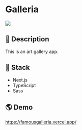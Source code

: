 # Galleria

![](https://i.imgur.com/xiQ82PF.png)

## 📝 Description

This is an art gallery app.

## 🥞 Stack

- Next.js
- TypeScript
- Sass

## 🌎 Demo

https://famousgalleria.vercel.app/

